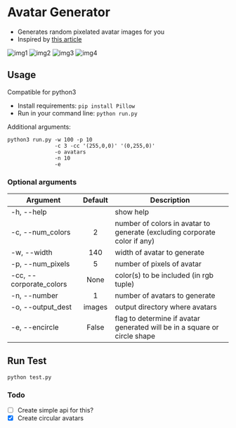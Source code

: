 # Avatar Generator
- Generates random pixelated avatar images for you
- Inspired by [this article](https://medium.freecodecamp.org/how-to-create-generative-art-in-less-than-100-lines-of-code-d37f379859f)

![img1](img_1.png)
![img2](img_2.png)
![img3](img_3.png)
![img4](img_4.png)

## Usage
Compatible for python3
- Install requirements: `pip install Pillow`
- Run in your command line: `python run.py`

Additional arguments:
```
python3 run.py -w 100 -p 10 
               -c 3 -cc '(255,0,0)' '(0,255,0)'
               -o avatars
               -n 10
               -e 
```

### Optional arguments

| Argument        | Default           | Description  |
| ------------------------ |:-------------:| -----|
| -h, --help    |  | show help  |
| -c, --num_colors | 2      | number of colors in avatar to generate (excluding corporate color if any) |
| -w,  --width | 140 | width of avatar to generate |
|-p, --num_pixels | 5 | number of pixels of avatar|
|-cc, --corporate_colors | None |   color(s) to be included (in rgb tuple)
|-n, --number |1| number of avatars to generate
|-o, --output_dest | images| output directory where avatars|
|-e, --encircle |False|flag to determine if avatar generated will be in a square or circle shape|

## Run Test
```
python test.py
```

### Todo
- [ ] Create simple api for this? 
- [x] Create circular avatars